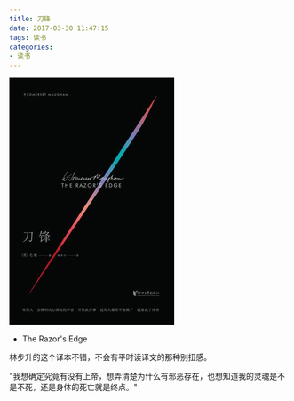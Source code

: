 ```yaml
---
title: 刀锋
date: 2017-03-30 11:47:15
tags: 读书
categories:
- 读书
---
```


![](刀锋/s29112798.jpg)

* The Razor's Edge

林步升的这个译本不错，不会有平时读译文的那种别扭感。

"我想确定究竟有没有上帝，想弄清楚为什么有邪恶存在，也想知道我的灵魂是不是不死，还是身体的死亡就是终点。"